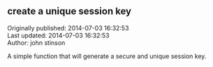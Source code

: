 ## create a unique session key  
Originally published: 2014-07-03 16:32:53  
Last updated: 2014-07-03 16:32:53  
Author: john stinson  
  
A simple function that will generate a secure and unique session key.